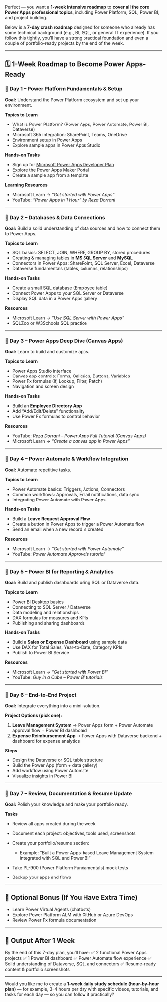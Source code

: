Perfect — you want a **1-week intensive roadmap** to **cover all the core Power Apps professional topics**, including Power Platform, SQL, Power BI, and project building.

Below is a **7-day crash roadmap** designed for someone who already has some technical background (e.g., BI, SQL, or general IT experience).
If you follow this tightly, you’ll have a strong practical foundation and even a couple of portfolio-ready projects by the end of the week.

---

## 🗓️ **1-Week Roadmap to Become Power Apps-Ready**

### 🔹 **Day 1 – Power Platform Fundamentals & Setup**

**Goal:** Understand the Power Platform ecosystem and set up your environment.

**Topics to Learn**

- What is Power Platform? (Power Apps, Power Automate, Power BI, Dataverse)
- Microsoft 365 integration: SharePoint, Teams, OneDrive
- Environment setup in Power Apps
- Explore sample apps in Power Apps Studio

**Hands-on Tasks**

- Sign up for [Microsoft Power Apps Developer Plan](https://learn.microsoft.com/en-us/power-apps/maker/developer-plan)
- Explore the Power Apps Maker Portal
- Create a sample app from a template

**Learning Resources**

- Microsoft Learn → _“Get started with Power Apps”_
- YouTube: _“Power Apps in 1 Hour” by Reza Dorrani_

---

### 🔹 **Day 2 – Databases & Data Connections**

**Goal:** Build a solid understanding of data sources and how to connect them to Power Apps.

**Topics to Learn**

- SQL basics: SELECT, JOIN, WHERE, GROUP BY, stored procedures
- Creating & managing tables in **MS SQL Server** and **MySQL**
- Connectors in Power Apps: SharePoint, SQL Server, Excel, Dataverse
- Dataverse fundamentals (tables, columns, relationships)

**Hands-on Tasks**

- Create a small SQL database (Employee table)
- Connect Power Apps to your SQL Server or Dataverse
- Display SQL data in a Power Apps gallery

**Resources**

- Microsoft Learn → _“Use SQL Server with Power Apps”_
- SQLZoo or W3Schools SQL practice

---

### 🔹 **Day 3 – Power Apps Deep Dive (Canvas Apps)**

**Goal:** Learn to build and customize apps.

**Topics to Learn**

- Power Apps Studio interface
- Canvas app controls: Forms, Galleries, Buttons, Variables
- Power Fx formulas (If, Lookup, Filter, Patch)
- Navigation and screen design

**Hands-on Tasks**

- Build an **Employee Directory App**
- Add “Add/Edit/Delete” functionality
- Use Power Fx formulas to control behavior

**Resources**

- YouTube: _Reza Dorrani – Power Apps Full Tutorial (Canvas Apps)_
- Microsoft Learn → _“Create a canvas app in Power Apps”_

---

### 🔹 **Day 4 – Power Automate & Workflow Integration**

**Goal:** Automate repetitive tasks.

**Topics to Learn**

- Power Automate basics: Triggers, Actions, Connectors
- Common workflows: Approvals, Email notifications, data sync
- Integrating Power Automate with Power Apps

**Hands-on Tasks**

- Build a **Leave Request Approval Flow**
- Create a button in Power Apps to trigger a Power Automate flow
- Send an email when a new record is created

**Resources**

- Microsoft Learn → _“Get started with Power Automate”_
- YouTube: _Power Automate Approvals tutorial_

---

### 🔹 **Day 5 – Power BI for Reporting & Analytics**

**Goal:** Build and publish dashboards using SQL or Dataverse data.

**Topics to Learn**

- Power BI Desktop basics
- Connecting to SQL Server / Dataverse
- Data modeling and relationships
- DAX formulas for measures and KPIs
- Publishing and sharing dashboards

**Hands-on Tasks**

- Build a **Sales or Expense Dashboard** using sample data
- Use DAX for Total Sales, Year-to-Date, Category KPIs
- Publish to Power BI Service

**Resources**

- Microsoft Learn → _“Get started with Power BI”_
- YouTube: _Guy in a Cube – Power BI tutorials_

---

### 🔹 **Day 6 – End-to-End Project**

**Goal:** Integrate everything into a mini-solution.

**Project Options (pick one):**

1. **Leave Management System**
   → Power Apps form + Power Automate approval flow + Power BI dashboard
2. **Expense Reimbursement App**
   → Power Apps with Dataverse backend + dashboard for expense analytics

**Steps**

- Design the Dataverse or SQL table structure
- Build the Power App (form + data gallery)
- Add workflow using Power Automate
- Visualize insights in Power BI

---

### 🔹 **Day 7 – Review, Documentation & Resume Update**

**Goal:** Polish your knowledge and make your portfolio ready.

**Tasks**

- Review all apps created during the week
- Document each project: objectives, tools used, screenshots
- Create your portfolio/resume section:

  - Example: “Built a Power Apps-based Leave Management System integrated with SQL and Power BI”

- Take PL-900 (Power Platform Fundamentals) mock tests
- Backup your apps and flows

---

## 🧠 Optional Bonus (If You Have Extra Time)

- Learn Power Virtual Agents (chatbots)
- Explore Power Platform ALM with GitHub or Azure DevOps
- Review Power Fx formula documentation

---

## 📄 Output After 1 Week

By the end of this 7-day plan, you’ll have:
✅ 2 functional Power Apps projects
✅ 1 Power BI dashboard
✅ Power Automate flow experience
✅ Solid understanding of Dataverse, SQL, and connectors
✅ Resume-ready content & portfolio screenshots

---

Would you like me to create a **1-week daily study schedule (hour-by-hour plan)** — for example, 3–4 hours per day with specific videos, tutorials, and tasks for each day — so you can follow it practically?
